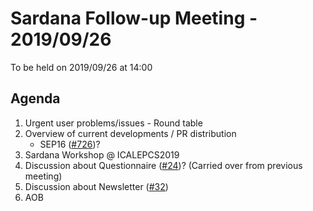 # Sardana Follow-up Meeting - 2019/09/26

To be held on 2019/09/26 at 14:00

## Agenda

1. Urgent user problems/issues - Round table
2. Overview of current developments / PR distribution
    * SEP16 ([#726](https://github.com/sardana-org/sardana/pull/726))?
3. Sardana Workshop @ ICALEPCS2019
4. Discussion about Questionnaire ([#24](https://github.com/sardana-org/sardana-followup/issues/24))? (Carried over from previous meeting)
5. Discussion about Newsletter ([#32](https://github.com/sardana-org/sardana-followup/issues/32))
6. AOB
